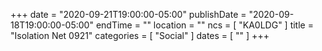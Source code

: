 +++
date = "2020-09-21T19:00:00-05:00"
publishDate = "2020-09-18T19:00:00-05:00"
endTime = ""
location = ""
ncs = [ "KA0LDG" ]
title = "Isolation Net 0921"
categories = [ "Social" ]
dates = [ "" ]
+++
